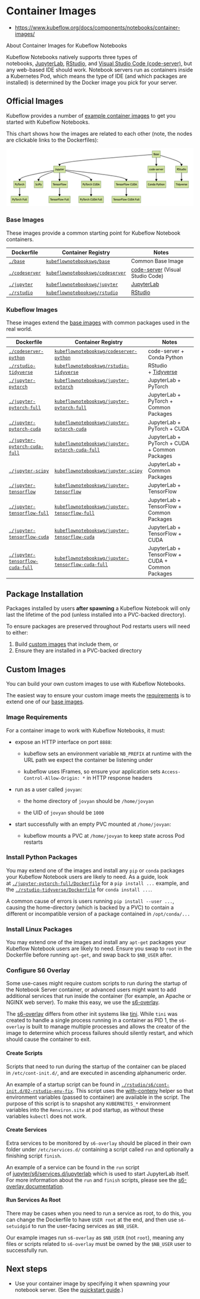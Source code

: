 # Container Images

* https://www.kubeflow.org/docs/components/notebooks/container-images/

About Container Images for Kubeflow Notebooks

Kubeflow Notebooks natively supports three types of notebooks, [JupyterLab](https://github.com/jupyterlab/jupyterlab), [RStudio](https://github.com/rstudio/rstudio), and [Visual Studio Code (code-server)](https://github.com/cdr/code-server), but any web-based IDE should work. Notebook servers run as containers inside a Kubernetes Pod, which means the type of IDE (and which packages are installed) is determined by the Docker image you pick for your server.

## Official Images

Kubeflow provides a number of [example container images](https://github.com/kubeflow/kubeflow/tree/master/components/example-notebook-servers) to get you started with Kubeflow Notebooks.

This chart shows how the images are related to each other (note, the nodes are clickable links to the Dockerfiles):

![](./images/01.png)

### Base Images

These images provide a common starting point for Kubeflow Notebook containers.

| Dockerfile | Container Registry | Notes |
| ---------- | ------------------ | ----- |
| [`./base`](https://github.com/kubeflow/kubeflow/tree/master/components/example-notebook-servers/base) | [`kubeflownotebookswg/base`](https://hub.docker.com/r/kubeflownotebookswg/base) | Common Base Image |
| [`./codeserver`](https://github.com/kubeflow/kubeflow/tree/master/components/example-notebook-servers/codeserver) | [`kubeflownotebookswg/codeserver`](https://hub.docker.com/r/kubeflownotebookswg/codeserver) | [code-server](https://github.com/coder/code-server) (Visual Studio Code) |
| [`./jupyter`](https://github.com/kubeflow/kubeflow/tree/master/components/example-notebook-servers/jupyter) | [`kubeflownotebookswg/jupyter`](https://hub.docker.com/r/kubeflownotebookswg/jupyter) | [JupyterLab](https://github.com/jupyterlab/jupyterlab) |
| [`./rstudio`](https://github.com/kubeflow/kubeflow/tree/master/components/example-notebook-servers/rstudio) | [`kubeflownotebookswg/rstudio`](https://hub.docker.com/r/kubeflownotebookswg/rstudio) | [RStudio](https://github.com/rstudio/rstudio) |

### Kubeflow Images

These images extend the [base images](https://www.kubeflow.org/docs/components/notebooks/container-images/#base-images) with common packages used in the real world.

| Dockerfile | Container Registry | Notes |
| ---------- | ------------------ | ----- |
| [`./codeserver-python`](https://github.com/kubeflow/kubeflow/tree/master/components/example-notebook-servers/codeserver-python) | [`kubeflownotebookswg/codeserver-python`](https://hub.docker.com/r/kubeflownotebookswg/codeserver-python) | code-server + Conda Python |
| [`./rstudio-tidyverse`](https://github.com/kubeflow/kubeflow/tree/master/components/example-notebook-servers/rstudio-tidyverse) | [`kubeflownotebookswg/rstudio-tidyverse`](https://hub.docker.com/r/kubeflownotebookswg/rstudio-tidyverse) | RStudio + [Tidyverse](https://www.tidyverse.org/) |
| [`./jupyter-pytorch`](https://github.com/kubeflow/kubeflow/tree/master/components/example-notebook-servers/jupyter-pytorch) | [`kubeflownotebookswg/jupyter-pytorch`](https://hub.docker.com/r/kubeflownotebookswg/jupyter-pytorch) | JupyterLab + PyTorch |
| [`./jupyter-pytorch-full`](https://github.com/kubeflow/kubeflow/tree/master/components/example-notebook-servers/jupyter-pytorch-full) | [`kubeflownotebookswg/jupyter-pytorch-full`](https://hub.docker.com/r/kubeflownotebookswg/jupyter-pytorch-full) | JupyterLab + PyTorch + Common Packages |
| [`./jupyter-pytorch-cuda`](https://github.com/kubeflow/kubeflow/tree/master/components/example-notebook-servers/jupyter-pytorch-cuda) | [`kubeflownotebookswg/jupyter-pytorch-cuda`](https://hub.docker.com/r/kubeflownotebookswg/jupyter-pytorch-cuda) | JupyterLab + PyTorch + CUDA |
| [`./jupyter-pytorch-cuda-full`](https://github.com/kubeflow/kubeflow/tree/master/components/example-notebook-servers/jupyter-pytorch-cuda-full) | [`kubeflownotebookswg/jupyter-pytorch-cuda-full`](https://hub.docker.com/r/kubeflownotebookswg/jupyter-pytorch-cuda-full) | JupyterLab + PyTorch + CUDA + Common Packages |
| [`./jupyter-scipy`](https://github.com/kubeflow/kubeflow/tree/master/components/example-notebook-servers/jupyter-scipy) | [`kubeflownotebookswg/jupyter-scipy`](https://hub.docker.com/r/kubeflownotebookswg/jupyter-scipy) | JupyterLab + Common Packages |
| [`./jupyter-tensorflow`](https://github.com/kubeflow/kubeflow/tree/master/components/example-notebook-servers/jupyter-tensorflow) | [`kubeflownotebookswg/jupyter-tensorflow`](https://hub.docker.com/r/kubeflownotebookswg/jupyter-tensorflow) | JupyterLab + TensorFlow |
| [`./jupyter-tensorflow-full`](https://github.com/kubeflow/kubeflow/tree/master/components/example-notebook-servers/jupyter-tensorflow-full) | [`kubeflownotebookswg/jupyter-tensorflow-full`](https://hub.docker.com/r/kubeflownotebookswg/jupyter-tensorflow-full) | JupyterLab + TensorFlow + Common Packages |
| [`./jupyter-tensorflow-cuda`](https://github.com/kubeflow/kubeflow/tree/master/components/example-notebook-servers/jupyter-tensorflow-cuda) | [`kubeflownotebookswg/jupyter-tensorflow-cuda`](https://hub.docker.com/r/kubeflownotebookswg/jupyter-tensorflow-cuda) | JupyterLab + TensorFlow + CUDA |
| [`./jupyter-tensorflow-cuda-full`](https://github.com/kubeflow/kubeflow/tree/master/components/example-notebook-servers/jupyter-tensorflow-cuda-full) | [`kubeflownotebookswg/jupyter-tensorflow-cuda-full`](https://hub.docker.com/r/kubeflownotebookswg/jupyter-tensorflow-cuda-full) | JupyterLab + TensorFlow + CUDA + Common Packages |

## Package Installation

Packages installed by users **after spawning** a Kubeflow Notebook will only last the lifetime of the pod (unless installed into a PVC-backed directory).

To ensure packages are preserved throughout Pod restarts users will need to either:

1. Build [custom images](https://www.kubeflow.org/docs/components/notebooks/container-images/#custom-images) that include them, or
2. Ensure they are installed in a PVC-backed directory

## Custom Images

You can build your own custom images to use with Kubeflow Notebooks.

The easiest way to ensure your custom image meets the [requirements](https://www.kubeflow.org/docs/components/notebooks/container-images/#image-requirements) is to extend one of our [base images](https://www.kubeflow.org/docs/components/notebooks/container-images/#base-images).

### Image Requirements

For a container image to work with Kubeflow Notebooks, it must:

- expose an HTTP interface on port `8888`:

  - kubeflow sets an environment variable `NB_PREFIX` at runtime with the URL path we expect the container be listening under

  - kubeflow uses IFrames, so ensure your application sets `Access-Control-Allow-Origin: *` in HTTP response headers

- run as a user called `jovyan`:

  - the home directory of `jovyan` should be `/home/jovyan`

  - the UID of `jovyan` should be `1000`

- start successfully with an empty PVC mounted at `/home/jovyan`:

  - kubeflow mounts a PVC at `/home/jovyan` to keep state across Pod restarts

### Install Python Packages

You may extend one of the images and install any `pip` or `conda` packages your Kubeflow Notebook users are likely to need. As a guide, look at [`./jupyter-pytorch-full/Dockerfile`](https://github.com/kubeflow/kubeflow/tree/master/components/example-notebook-servers/jupyter-pytorch-full/Dockerfile) for a `pip install ...` example, and the [`./rstudio-tidyverse/Dockerfile`](https://github.com/kubeflow/kubeflow/tree/master/components/example-notebook-servers/rstudio-tidyverse/Dockerfile) for `conda install ...`.

A common cause of errors is users running `pip install --user ...`, causing the home-directory (which is backed by a PVC) to contain a different or incompatible version of a package contained in `/opt/conda/...`

### Install Linux Packages

You may extend one of the images and install any `apt-get` packages your Kubeflow Notebook users are likely to need. Ensure you swap to `root` in the Dockerfile before running `apt-get`, and swap back to `$NB_USER` after.

### Configure S6 Overlay

Some use-cases might require custom scripts to run during the startup of the Notebook Server container, or advanced users might want to add additional services that run inside the container (for example, an Apache or NGINX web server). To make this easy, we use the [s6-overlay](https://github.com/just-containers/s6-overlay).

The [s6-overlay](https://github.com/just-containers/s6-overlay) differs from other init systems like [tini](https://github.com/krallin/tini). While `tini` was created to handle a single process running in a container as PID 1, the `s6-overlay` is built to manage multiple processes and allows the creator of the image to determine which process failures should silently restart, and which should cause the container to exit.

#### Create Scripts

Scripts that need to run during the startup of the container can be placed in `/etc/cont-init.d/`, and are executed in ascending alphanumeric order.

An example of a startup script can be found in [`./rstudio/s6/cont-init.d/02-rstudio-env-fix`](https://github.com/kubeflow/kubeflow/tree/master/components/example-notebook-servers/rstudio/s6/cont-init.d/02-rstudio-env-fix). This script uses the [with-contenv](https://github.com/just-containers/s6-overlay#container-environment) helper so that environment variables (passed to container) are available in the script. The purpose of this script is to snapshot any `KUBERNETES_*` environment variables into the `Renviron.site` at pod startup, as without these variables `kubectl` does not work.

#### Create Services

Extra services to be monitored by `s6-overlay` should be placed in their own folder under `/etc/services.d/` containing a script called `run` and optionally a finishing script `finish`.

An example of a service can be found in the `run` script of [jupyter/s6/services.d/jupyterlab](https://www.kubeflow.org/docs/components/notebooks/container-images/jupyter/s6/services.d/jupyterlab) which is used to start JupyterLab itself. For more information about the `run` and `finish` scripts, please see the [s6-overlay documentation](https://github.com/just-containers/s6-overlay#writing-a-service-script).

#### Run Services As Root

There may be cases when you need to run a service as root, to do this, you can change the Dockerfile to have `USER root` at the end, and then use `s6-setuidgid` to run the user-facing services as `$NB_USER`.

Our example images run `s6-overlay` as `$NB_USER` (not `root`), meaning any files or scripts related to `s6-overlay` must be owned by the `$NB_USER` user to successfully run.

## Next steps

- Use your container image by specifying it when spawning your notebook server. (See the [quickstart guide](https://www.kubeflow.org/docs/components/notebooks/quickstart-guide/).)

